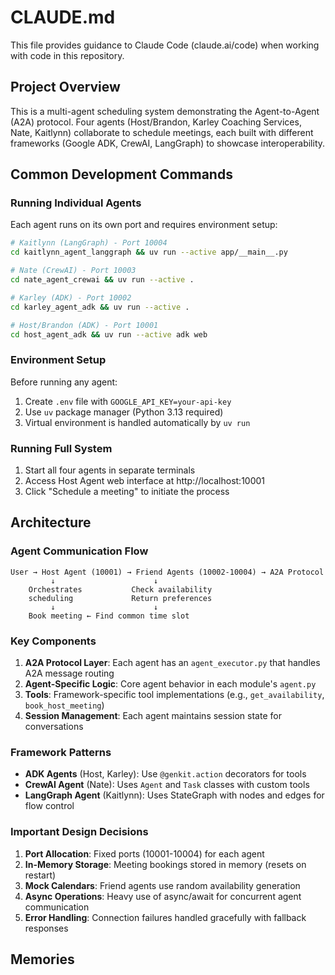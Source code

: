 # CLAUDE.md

This file provides guidance to Claude Code (claude.ai/code) when working with code in this repository.

## Project Overview

This is a multi-agent scheduling system demonstrating the Agent-to-Agent (A2A) protocol. Four agents (Host/Brandon, Karley Coaching Services, Nate, Kaitlynn) collaborate to schedule meetings, each built with different frameworks (Google ADK, CrewAI, LangGraph) to showcase interoperability.

## Common Development Commands

### Running Individual Agents

Each agent runs on its own port and requires environment setup:

```bash
# Kaitlynn (LangGraph) - Port 10004
cd kaitlynn_agent_langgraph && uv run --active app/__main__.py

# Nate (CrewAI) - Port 10003
cd nate_agent_crewai && uv run --active .

# Karley (ADK) - Port 10002
cd karley_agent_adk && uv run --active .

# Host/Brandon (ADK) - Port 10001
cd host_agent_adk && uv run --active adk web
```

### Environment Setup

Before running any agent:
1. Create `.env` file with `GOOGLE_API_KEY=your-api-key`
2. Use `uv` package manager (Python 3.13 required)
3. Virtual environment is handled automatically by `uv run`

### Running Full System

1. Start all four agents in separate terminals
2. Access Host Agent web interface at http://localhost:10001
3. Click "Schedule a meeting" to initiate the process

## Architecture

### Agent Communication Flow
```
User → Host Agent (10001) → Friend Agents (10002-10004) → A2A Protocol
         ↓                      ↓
    Orchestrates           Check availability
    scheduling             Return preferences
         ↓                      ↓
    Book meeting ← Find common time slot
```

### Key Components

1. **A2A Protocol Layer**: Each agent has an `agent_executor.py` that handles A2A message routing
2. **Agent-Specific Logic**: Core agent behavior in each module's `agent.py`
3. **Tools**: Framework-specific tool implementations (e.g., `get_availability`, `book_host_meeting`)
4. **Session Management**: Each agent maintains session state for conversations

### Framework Patterns

- **ADK Agents** (Host, Karley): Use `@genkit.action` decorators for tools
- **CrewAI Agent** (Nate): Uses `Agent` and `Task` classes with custom tools
- **LangGraph Agent** (Kaitlynn): Uses StateGraph with nodes and edges for flow control

### Important Design Decisions

1. **Port Allocation**: Fixed ports (10001-10004) for each agent
2. **In-Memory Storage**: Meeting bookings stored in memory (resets on restart)
3. **Mock Calendars**: Friend agents use random availability generation
4. **Async Operations**: Heavy use of async/await for concurrent agent communication
5. **Error Handling**: Connection failures handled gracefully with fallback responses

## Memories